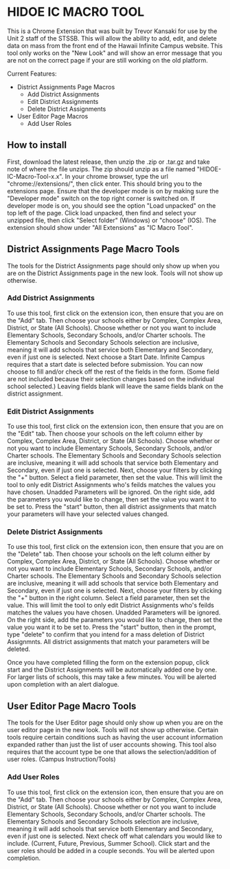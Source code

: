 # HIDOE IC MACRO TOOL
This is a Chrome Extension that was built by Trevor Kansaki for use by the Unit 2 staff of the STSSB. This will allow the ability to add, edit, and delete data on mass from the front end of the Hawaii Infinite Campus website. This tool only works on the "New Look" and will show an error message that you are not on the correct page if your are still working on the old platform.

Current Features:
- District Assignments Page Macros
	- Add District Assignments
	- Edit District Assignments
	- Delete District Assignments
- User Editor Page Macros
	- Add User Roles
## How to install
First, download the latest release, then unzip the .zip or .tar.gz and take note of where the file unzips. The zip should unzip as a file named "HIDOE-IC-Macro-Tool-x.x". In your chrome browser, type the url "chrome://extensions/", then click enter. This should bring you to the extensions page. Ensure that the developer mode is on by making sure the "Developer mode" switch on the top right corner is switched on. If developer mode is on, you should see the option "Load unpacked" on the top left of the page. Click load unpacked, then find and select your unzipped file, then click "Select folder" (Windows) or "choose" (IOS). The extension should show under "All Extensions" as "IC Macro Tool".
## District Assignments Page Macro Tools
The tools for the District Assignments page should only show up when you are on the District Assignments page in the new look. Tools will not show up otherwise.
### Add District Assignments
To use this tool, first click on the extension icon, then ensure that you are on the "Add" tab. Then choose your schools either by Complex, Complex Area, District, or State (All Schools). Choose whether or not you want to include Elementary Schools, Secondary Schools, and/or Charter schools. The Elementary Schools and Secondary Schools selection are inclusive, meaning it will add schools that service both Elementary and Secondary, even if just one is selected. Next choose a Start Date. Infinite Campus requires that a start date is selected before submission. You can now choose to fill and/or check off the rest of the fields in the form. (Some field are not included because their selection changes based on the individual school selected.) Leaving fields blank will leave the same fields blank on the district assignment.
### Edit District Assignments
To use this tool, first click on the extension icon, then ensure that you are on the "Edit" tab. Then choose your schools on the left column either by Complex, Complex Area, District, or State (All Schools). Choose whether or not you want to include Elementary Schools, Secondary Schools, and/or Charter schools. The Elementary Schools and Secondary Schools selection are inclusive, meaning it will add schools that service both Elementary and Secondary, even if just one is selected. Next, choose your filters by clicking the "+" button. Select a field parameter, then set the value. This will limit the tool to only edit District Assignments who's feilds matches the values you have chosen. Unadded Parameters will be ignored. On the right side, add the parameters you would like to change, then set the value you want it to be set to. Press the "start" button, then all district assignments that match your parameters will have your selected values changed.
### Delete District Assignments
To use this tool, first click on the extension icon, then ensure that you are on the "Delete" tab. Then choose your schools on the left column either by Complex, Complex Area, District, or State (All Schools). Choose whether or not you want to include Elementary Schools, Secondary Schools, and/or Charter schools. The Elementary Schools and Secondary Schools selection are inclusive, meaning it will add schools that service both Elementary and Secondary, even if just one is selected. Next, choose your filters by clicking the "+" button in the right column. Select a field parameter, then set the value. This will limit the tool to only edit District Assignments who's feilds matches the values you have chosen. Unadded Parameters will be ignored. On the right side, add the parameters you would like to change, then set the value you want it to be set to. Press the "start" button, then in the prompt, type "delete" to confirm that you intend for a mass deletion of District Assignmnts. All district assignments that match your parameters will be deleted.

Once you have completed filling the form on the extension popup, click start and the District Assignments will be automatically added one by one. For larger lists of schools, this may take a few minutes. You will be alerted upon completion with an alert dialogue.
## User Editor Page Macro Tools
The tools for the User Editor page should only show up when you are on the user editor page in the new look. Tools will not show up otherwise. Certain tools require certain conditions such as having the user account information expanded rather than just the list of user accounts showing. This tool also requires that the account type be one that allows the selection/addition of user roles. (Campus Instruction/Tools)
### Add User Roles
To use this tool, first click on the extension icon, then ensure that you are on the "Add" tab. Then choose your schools either by Complex, Complex Area, District, or State (All Schools). Choose whether or not you want to include Elementary Schools, Secondary Schools, and/or Charter schools. The Elementary Schools and Secondary Schools selection are inclusive, meaning it will add schools that service both Elementary and Secondary, even if just one is selected. Next check off what calendars you would like to include. (Current, Future, Previous, Summer School). Click start and the user roles should be added in a couple seconds. You will be alerted upon completion.